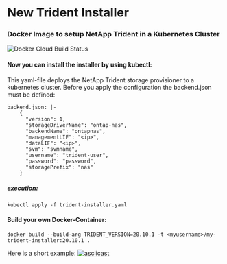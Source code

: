 # New Trident Installer
### Docker Image to setup NetApp Trident in a Kubernetes Cluster

![Docker Cloud Build Status](https://img.shields.io/docker/cloud/build/fabianborn/dev-trident-installer)


#### Now you can install the installer by using kubectl:

This yaml-file deploys the NetApp Trident storage provisioner to a kubernetes cluster. Before you apply the configuration the backend.json must be defined:

```
backend.json: |-
    {
      "version": 1,
      "storageDriverName": "ontap-nas",
      "backendName": "ontapnas",
      "managementLIF": "<ip>",
      "dataLIF": "<ip>",
      "svm": "svmname",
      "username": "trident-user",
      "password": "password",
      "storagePrefix": "nas"
    }
```

##### execution:

``` 
kubectl apply -f trident-installer.yaml
```

#### Build your own Docker-Container:
```
docker build --build-arg TRIDENT_VERSION=20.10.1 -t <myusername>/my-trident-installer:20.10.1 . 
```

Here is a short example:
[![asciicast](https://asciinema.org/a/gKTMvKguMYOINNOtcNxSiZCKR.svg)](https://asciinema.org/a/)

